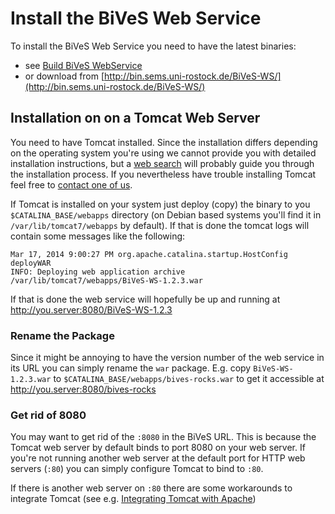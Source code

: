 Install the BiVeS Web Service 
===============================

To install the BiVeS Web Service you need to have the latest binaries:
* see  [Build BiVeS WebService](BuildBivesWebService)
* or download from [http://bin.sems.uni-rostock.de/BiVeS-WS/](http://bin.sems.uni-rostock.de/BiVeS-WS/)

Installation on on a Tomcat Web Server 
---------------------------------------

You need to have Tomcat installed. Since the installation differs depending on the operating system you're using we cannot provide you with detailed installation instructions, but a [web search](https://www.google.com/search?q=install+tomcat) will probably guide you through the installation process. If you nevertheless have trouble installing Tomcat feel free to [contact one of us](https://sems.uni-rostock.de/people/).

If Tomcat is installed on your system just deploy (copy) the binary to you `$CATALINA_BASE/webapps` directory (on Debian based systems you'll find it in `/var/lib/tomcat7/webapps` by default). If that is done the tomcat logs will contain some messages like the following:

```
Mar 17, 2014 9:00:27 PM org.apache.catalina.startup.HostConfig deployWAR
INFO: Deploying web application archive /var/lib/tomcat7/webapps/BiVeS-WS-1.2.3.war
```

If that is done the web service will hopefully be up and running at http://you.server:8080/BiVeS-WS-1.2.3

### Rename the Package 

Since it might be annoying to have the version number of the web service in its URL you can simply rename the `war` package. E.g. copy `BiVeS-WS-1.2.3.war` to `$CATALINA_BASE/webapps/bives-rocks.war` to get it accessible at http://you.server:8080/bives-rocks

### Get rid of 8080 

You may want to get rid of the `:8080` in the BiVeS URL. This is because the Tomcat web server by default binds to port 8080 on your web server. If you're not running another web server at the default port for HTTP web servers (`:80`) you can simply configure Tomcat to bind to `:80`.

If there is another web server on `:80` there are some workarounds to integrate Tomcat (see e.g. [Integrating Tomcat with Apache](http://binfalse.de/2013/10/integrating-tomcat-with-apache/))
